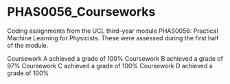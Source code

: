 # PHAS0056_Courseworks
Coding assignments from the UCL third-year module PHAS0056: Practical Machine Learning for Physicists. These were assessed during the first half of the module.

Coursework A achieved a grade of 100%
Coursework B achieved a grade of 97%
Coursework C achieved a grade of 100%
Coursework D achieved a grade of 100%
